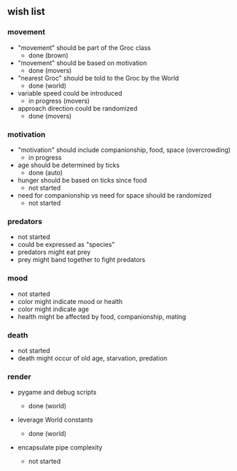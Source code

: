 ## wish list
 
### movement

- "movement" should be part of the Groc class
  - done (brown)
- "movement" should be based on motivation
  - done (movers)
- "nearest Groc" should be told to the Groc by the World
  - done (world)
- variable speed could be introduced
  - in progress (movers)
- approach direction could be randomized
  - done (movers)

### motivation
- "motivation" should include companionship, food, space (overcrowding)
  - in progress
- age should be determined by ticks
  - done (auto)
- hunger should be based on ticks since food
  - not started
- need for companionship vs need for space should be randomized
  - not started

### predators
  - not started
- could be expressed as "species"
- predators might eat prey
- prey might band together to fight predators

### mood
  - not started
- color might indicate mood or health
- color might indicate age
- health might be affected by food, companionship, mating

### death
  - not started
- death might occur of old age, starvation, predation

### render
- pygame and debug scripts
  - done (world)
- leverage World constants
  - done (world)


- encapsulate pipe complexity 
  - not started
